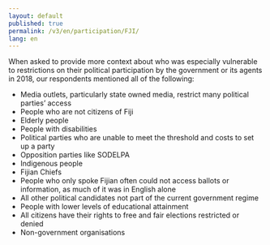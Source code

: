 ```yaml
---
layout: default
published: true
permalink: /v3/en/participation/FJI/
lang: en
---
```


When asked to provide more context about who was especially vulnerable to restrictions on their political participation by the government or its agents in 2018, our respondents mentioned all of the following:
-	Media outlets, particularly state owned media, restrict many political parties’ access
-	People who are not citizens of Fiji
-	Elderly people
-	People with disabilities
-	Political parties who are unable to meet the threshold and costs to set up a party
-	Opposition parties like SODELPA
-	Indigenous people
-	Fijian Chiefs
-	People who only spoke Fijian often could not access ballots or information, as much of it was in English alone
-	All other political candidates not part of the current government regime
-	People with lower levels of educational attainment
-	All citizens have their rights to free and fair elections restricted or denied
-	Non-government organisations

